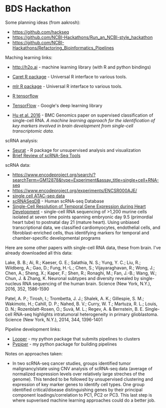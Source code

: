 # BDS Hackathon

Some planning ideas (from aakrosh):

* https://github.com/hackseq
* https://github.com/NCBI-Hackathons/Run_an_NCBI-style_hackathon
* https://github.com/NCBI-Hackathons/Refactoring_Bioinformatics_Pipelines

Maching learning links:
* http://h2o.ai - machine learning library (with R and python bindings)
* [Caret R package](http://topepo.github.io/caret/visualizations.html) - Universal R interface to various tools.
* [mlr R package](https://cran.r-project.org/web/packages/mlr/index.html) - Universal R interface to various tools.
* [R tensorflow](https://github.com/rstudio/tensorflow)
* [TensorFlow](https://www.tensorflow.org/) - Google's deep learning library

* [Hu et al. 2016](https://www.ncbi.nlm.nih.gov/pubmed/28155657) - BMC Genomics paper on supervised classification of single-cell RNA. *A machine learning approach for the identification of key markers involved in brain development from single-cell transcriptomic data.*

scRNA  analysis:
* [Seurat](http://satijalab.org/seurat/) - R package for unsupervised analysis and visualization
* [Brief Review of scRNA-Seq Tools](https://www.nature.com/news/single-cell-sequencing-made-simple-1.22233)

scRNA data:
* https://www.encodeproject.org/search/?searchTerm=GM12878&type=Experiment&assay_title=single+cell+RNA-seq 
* https://www.encodeproject.org/experiments/ENCSR000AJE/
* [single cell ATAC-seq data](https://www.nature.com/nature/journal/v523/n7561/pdf/nature14590.pdf)
* [scRNASeqDB](https://bioinfo.uth.edu/scrnaseqdb/) - Human scRNA-seq Database
* [Single-Cell Resolution of Temporal Gene Expression during Heart Development](https://www.ncbi.nlm.nih.gov/pubmed/27840107) - single-cell RNA sequencing of >1,200 murine cells isolated at seven time points spanning embryonic day 9.5 (primordial heart tube) to postnatal day 21 (mature heart). Using unbiased transcriptional data, we classified cardiomyocytes, endothelial cells, and fibroblast-enriched cells, thus identifying markers for temporal and chamber-specific developmental programs

Here are some other papers with single-cell RNA data, these from brain. I've already downloaded all this data:

Lake, B. B.; Ai, R.; Kaeser, G. E.; Salathia, N. S.; Yung, Y. C.; Liu, R.; Wildberg, A.; Gao, D.; Fung, H.-L.; Chen, S.; Vijayaraghavan, R.; Wong, J.; Chen, A.; Sheng, X.; Kaper, F.; Shen, R.; Ronaghi, M.; Fan, J.-B.; Wang, W.; Chun, J. & Zhang, K. Neuronal subtypes and diversity revealed by single-nucleus RNA sequencing of the human brain. Science (New York, N.Y.), 2016, 352, 1586-1590

Patel, A. P.; Tirosh, I.; Trombetta, J. J.; Shalek, A. K.; Gillespie, S. M.; Wakimoto, H.; Cahill, D. P.; Nahed, B. V.; Curry, W. T.; Martuza, R. L.; Louis, D. N.; Rozenblatt-Rosen, O.; Suvà, M. L.; Regev, A. & Bernstein, B. E. Single-cell RNA-seq highlights intratumoral heterogeneity in primary glioblastoma. Science (New York, N.Y.), 2014, 344, 1396-1401


Pipeline development links:
* [Looper](http://looper.readthedocs.io/) - my python package that submits pipelines to clusters
* [Pypiper](http://pypiper.readthedocs.io/) - my python package for building pipelines

Notes on approaches taken:
* In two scRNA-seq cancer studies, groups identified tumor malignancy/state using CNV analysis of scRNA-seq data (average of normalized expression levels over relatively large streches of the genome).  This tended to be followed by unsupervised clustering and expression of key marker genes to identify cell types.  One group identified critical/disease distinguishing genes by their principal component loadings/correlation to PC1, PC2 or PC3.  This last step is where supverised machine learning approaches could do a better job.   
